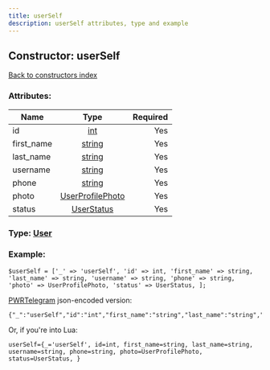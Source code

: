 ```yaml
---
title: userSelf
description: userSelf attributes, type and example
---
```

## Constructor: userSelf  
[Back to constructors index](index.md)



### Attributes:

| Name     |    Type       | Required |
|----------|:-------------:|---------:|
|id|[int](../types/int.md) | Yes|
|first\_name|[string](../types/string.md) | Yes|
|last\_name|[string](../types/string.md) | Yes|
|username|[string](../types/string.md) | Yes|
|phone|[string](../types/string.md) | Yes|
|photo|[UserProfilePhoto](../types/UserProfilePhoto.md) | Yes|
|status|[UserStatus](../types/UserStatus.md) | Yes|



### Type: [User](../types/User.md)


### Example:

```
$userSelf = ['_' => 'userSelf', 'id' => int, 'first_name' => string, 'last_name' => string, 'username' => string, 'phone' => string, 'photo' => UserProfilePhoto, 'status' => UserStatus, ];
```  

[PWRTelegram](https://pwrtelegram.xyz) json-encoded version:

```
{"_":"userSelf","id":"int","first_name":"string","last_name":"string","username":"string","phone":"string","photo":"UserProfilePhoto","status":"UserStatus"}
```


Or, if you're into Lua:  


```
userSelf={_='userSelf', id=int, first_name=string, last_name=string, username=string, phone=string, photo=UserProfilePhoto, status=UserStatus, }

```


